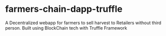 # farmers-chain-dapp-truffle  
A Decentralized webapp for farmers to sell harvest to Retailers without third person. Built using BlockChain tech with Truffle Framework
